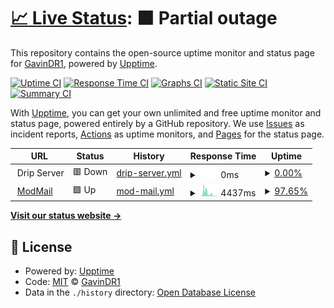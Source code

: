# [📈 Live Status](https://GavinDR1.github.io/Monitor): <!--live status--> **🟧 Partial outage**

This repository contains the open-source uptime monitor and status page for [GavinDR1](https://GavinDR1.github.io/Monitor), powered by [Upptime](https://github.com/upptime/upptime).

[![Uptime CI](https://github.com/GavinDR1/Monitor/workflows/Uptime%20CI/badge.svg)](https://github.com/GavinDR1/Monitor/actions?query=workflow%3A%22Uptime+CI%22)
[![Response Time CI](https://github.com/GavinDR1/Monitor/workflows/Response%20Time%20CI/badge.svg)](https://github.com/GavinDR1/Monitor/actions?query=workflow%3A%22Response+Time+CI%22)
[![Graphs CI](https://github.com/GavinDR1/Monitor/workflows/Graphs%20CI/badge.svg)](https://github.com/GavinDR1/Monitor/actions?query=workflow%3A%22Graphs+CI%22)
[![Static Site CI](https://github.com/GavinDR1/Monitor/workflows/Static%20Site%20CI/badge.svg)](https://github.com/GavinDR1/Monitor/actions?query=workflow%3A%22Static+Site+CI%22)
[![Summary CI](https://github.com/GavinDR1/Monitor/workflows/Summary%20CI/badge.svg)](https://github.com/GavinDR1/Monitor/actions?query=workflow%3A%22Summary+CI%22)

With [Upptime](https://upptime.js.org), you can get your own unlimited and free uptime monitor and status page, powered entirely by a GitHub repository. We use [Issues](https://github.com/GavinDR1/Monitor/issues) as incident reports, [Actions](https://github.com/GavinDR1/Monitor/actions) as uptime monitors, and [Pages](https://GavinDR1.github.io/Monitor) for the status page.

<!--start: status pages-->
<!-- This summary is generated by Upptime (https://github.com/upptime/upptime) -->
<!-- Do not edit this manually, your changes will be overwritten -->
<!-- prettier-ignore -->
| URL | Status | History | Response Time | Uptime |
| --- | ------ | ------- | ------------- | ------ |
| <img alt="" src="https://icons.duckduckgo.com/ip3/null.ico" height="13"> Drip Server | 🟥 Down | [drip-server.yml](https://github.com/GavinDR1/Monitor/commits/HEAD/history/drip-server.yml) | <details><summary><img alt="Response time graph" src="./graphs/drip-server/response-time-week.png" height="20"> 0ms</summary><br><a href="https://GavinDR1.github.io/Monitor/history/drip-server"><img alt="Response time 917" src="https://img.shields.io/endpoint?url=https%3A%2F%2Fraw.githubusercontent.com%2FGavinDR1%2FMonitor%2FHEAD%2Fapi%2Fdrip-server%2Fresponse-time.json"></a><br><a href="https://GavinDR1.github.io/Monitor/history/drip-server"><img alt="24-hour response time 0" src="https://img.shields.io/endpoint?url=https%3A%2F%2Fraw.githubusercontent.com%2FGavinDR1%2FMonitor%2FHEAD%2Fapi%2Fdrip-server%2Fresponse-time-day.json"></a><br><a href="https://GavinDR1.github.io/Monitor/history/drip-server"><img alt="7-day response time 0" src="https://img.shields.io/endpoint?url=https%3A%2F%2Fraw.githubusercontent.com%2FGavinDR1%2FMonitor%2FHEAD%2Fapi%2Fdrip-server%2Fresponse-time-week.json"></a><br><a href="https://GavinDR1.github.io/Monitor/history/drip-server"><img alt="30-day response time 0" src="https://img.shields.io/endpoint?url=https%3A%2F%2Fraw.githubusercontent.com%2FGavinDR1%2FMonitor%2FHEAD%2Fapi%2Fdrip-server%2Fresponse-time-month.json"></a><br><a href="https://GavinDR1.github.io/Monitor/history/drip-server"><img alt="1-year response time 917" src="https://img.shields.io/endpoint?url=https%3A%2F%2Fraw.githubusercontent.com%2FGavinDR1%2FMonitor%2FHEAD%2Fapi%2Fdrip-server%2Fresponse-time-year.json"></a></details> | <details><summary><a href="https://GavinDR1.github.io/Monitor/history/drip-server">0.00%</a></summary><a href="https://GavinDR1.github.io/Monitor/history/drip-server"><img alt="All-time uptime 34.80%" src="https://img.shields.io/endpoint?url=https%3A%2F%2Fraw.githubusercontent.com%2FGavinDR1%2FMonitor%2FHEAD%2Fapi%2Fdrip-server%2Fuptime.json"></a><br><a href="https://GavinDR1.github.io/Monitor/history/drip-server"><img alt="24-hour uptime 0.00%" src="https://img.shields.io/endpoint?url=https%3A%2F%2Fraw.githubusercontent.com%2FGavinDR1%2FMonitor%2FHEAD%2Fapi%2Fdrip-server%2Fuptime-day.json"></a><br><a href="https://GavinDR1.github.io/Monitor/history/drip-server"><img alt="7-day uptime 0.00%" src="https://img.shields.io/endpoint?url=https%3A%2F%2Fraw.githubusercontent.com%2FGavinDR1%2FMonitor%2FHEAD%2Fapi%2Fdrip-server%2Fuptime-week.json"></a><br><a href="https://GavinDR1.github.io/Monitor/history/drip-server"><img alt="30-day uptime 0.00%" src="https://img.shields.io/endpoint?url=https%3A%2F%2Fraw.githubusercontent.com%2FGavinDR1%2FMonitor%2FHEAD%2Fapi%2Fdrip-server%2Fuptime-month.json"></a><br><a href="https://GavinDR1.github.io/Monitor/history/drip-server"><img alt="1-year uptime 34.80%" src="https://img.shields.io/endpoint?url=https%3A%2F%2Fraw.githubusercontent.com%2FGavinDR1%2FMonitor%2FHEAD%2Fapi%2Fdrip-server%2Fuptime-year.json"></a></details>
| <img alt="" src="https://icons.duckduckgo.com/ip3/modmailbot.gavindr1.repl.co.ico" height="13"> [ModMail](https://modmailbot.gavindr1.repl.co) | 🟩 Up | [mod-mail.yml](https://github.com/GavinDR1/Monitor/commits/HEAD/history/mod-mail.yml) | <details><summary><img alt="Response time graph" src="./graphs/mod-mail/response-time-week.png" height="20"> 4437ms</summary><br><a href="https://GavinDR1.github.io/Monitor/history/mod-mail"><img alt="Response time 2235" src="https://img.shields.io/endpoint?url=https%3A%2F%2Fraw.githubusercontent.com%2FGavinDR1%2FMonitor%2FHEAD%2Fapi%2Fmod-mail%2Fresponse-time.json"></a><br><a href="https://GavinDR1.github.io/Monitor/history/mod-mail"><img alt="24-hour response time 302" src="https://img.shields.io/endpoint?url=https%3A%2F%2Fraw.githubusercontent.com%2FGavinDR1%2FMonitor%2FHEAD%2Fapi%2Fmod-mail%2Fresponse-time-day.json"></a><br><a href="https://GavinDR1.github.io/Monitor/history/mod-mail"><img alt="7-day response time 4437" src="https://img.shields.io/endpoint?url=https%3A%2F%2Fraw.githubusercontent.com%2FGavinDR1%2FMonitor%2FHEAD%2Fapi%2Fmod-mail%2Fresponse-time-week.json"></a><br><a href="https://GavinDR1.github.io/Monitor/history/mod-mail"><img alt="30-day response time 2215" src="https://img.shields.io/endpoint?url=https%3A%2F%2Fraw.githubusercontent.com%2FGavinDR1%2FMonitor%2FHEAD%2Fapi%2Fmod-mail%2Fresponse-time-month.json"></a><br><a href="https://GavinDR1.github.io/Monitor/history/mod-mail"><img alt="1-year response time 2235" src="https://img.shields.io/endpoint?url=https%3A%2F%2Fraw.githubusercontent.com%2FGavinDR1%2FMonitor%2FHEAD%2Fapi%2Fmod-mail%2Fresponse-time-year.json"></a></details> | <details><summary><a href="https://GavinDR1.github.io/Monitor/history/mod-mail">97.65%</a></summary><a href="https://GavinDR1.github.io/Monitor/history/mod-mail"><img alt="All-time uptime 99.17%" src="https://img.shields.io/endpoint?url=https%3A%2F%2Fraw.githubusercontent.com%2FGavinDR1%2FMonitor%2FHEAD%2Fapi%2Fmod-mail%2Fuptime.json"></a><br><a href="https://GavinDR1.github.io/Monitor/history/mod-mail"><img alt="24-hour uptime 100.00%" src="https://img.shields.io/endpoint?url=https%3A%2F%2Fraw.githubusercontent.com%2FGavinDR1%2FMonitor%2FHEAD%2Fapi%2Fmod-mail%2Fuptime-day.json"></a><br><a href="https://GavinDR1.github.io/Monitor/history/mod-mail"><img alt="7-day uptime 97.65%" src="https://img.shields.io/endpoint?url=https%3A%2F%2Fraw.githubusercontent.com%2FGavinDR1%2FMonitor%2FHEAD%2Fapi%2Fmod-mail%2Fuptime-week.json"></a><br><a href="https://GavinDR1.github.io/Monitor/history/mod-mail"><img alt="30-day uptime 98.88%" src="https://img.shields.io/endpoint?url=https%3A%2F%2Fraw.githubusercontent.com%2FGavinDR1%2FMonitor%2FHEAD%2Fapi%2Fmod-mail%2Fuptime-month.json"></a><br><a href="https://GavinDR1.github.io/Monitor/history/mod-mail"><img alt="1-year uptime 99.17%" src="https://img.shields.io/endpoint?url=https%3A%2F%2Fraw.githubusercontent.com%2FGavinDR1%2FMonitor%2FHEAD%2Fapi%2Fmod-mail%2Fuptime-year.json"></a></details>

<!--end: status pages-->

[**Visit our status website →**](https://GavinDR1.github.io/Monitor)

## 📄 License

- Powered by: [Upptime](https://github.com/upptime/upptime)
- Code: [MIT](./LICENSE) © [GavinDR1](https://GavinDR1.github.io/Monitor)
- Data in the `./history` directory: [Open Database License](https://opendatacommons.org/licenses/odbl/1-0/)
